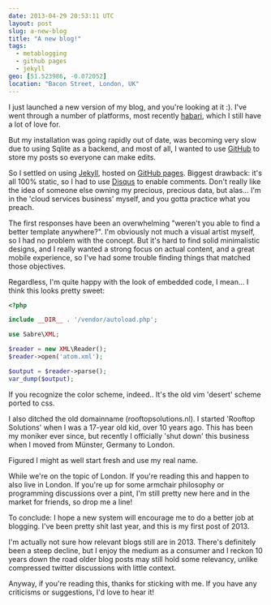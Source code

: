 ```yaml
---
date: 2013-04-29 20:53:11 UTC
layout: post
slug: a-new-blog
title: "A new blog!"
tags:
  - metablogging
  - github pages
  - jekyll
geo: [51.523986, -0.072052]
location: "Bacon Street, London, UK"
---
```


I just launched a new version of my blog, and you're looking at it :). I've
went through a number of platforms, most recently [habari][1], which I still
have a lot of love for.

But my installation was going rapidly out of date, was becoming very slow due
to using Sqlite as a backend, and most of all, I wanted to use [GitHub][2] to
store my posts so everyone can make edits.

So I settled on using [Jekyll][3], hosted on [GitHub pages][4]. Biggest
drawback: it's all 100% static, so I had to use [Disqus][5] to enable comments.
Don't really like the idea of someone else owning my precious, precious data,
but alas… I'm in the 'cloud services business' myself, and you gotta practice
what you preach.

The first responses have been an overwhelming "weren't you able to find a
better template anywhere?". I'm obviously not much a visual artist myself, so
I had no problem with the concept. But it's hard to find solid minimalistic
designs, and I really wanted a strong focus on actual content, and a great
mobile experience, so I've had some trouble finding things that matched those
objectives.

Regardless, I'm quite happy with the look of embedded code, I mean… I think
this looks pretty sweet:

```php
<?php

include __DIR__ . '/vendor/autoload.php';

use Sabre\XML;

$reader = new XML\Reader();
$reader->open('atom.xml');

$output = $reader->parse();
var_dump($output);
```

If you recognize the color scheme, indeed.. It's the old vim 'desert'
scheme ported to css.

I also ditched the old domainname (rooftopsolutions.nl). I started
'Rooftop Solutions' when I was a 17-year old kid, over 10 years ago. This has
been my moniker ever since, but recently I officially 'shut down' this
business when I moved from Münster, Germany to London.

Figured I might as well start fresh and use my real name.

While we're on the topic of London. If you're reading this and happen to also
live in London. If you're up for some armchair philosophy or programming
discussions over a pint, I'm still pretty new here and in the market for
friends, so drop me a line!

To conclude: I hope a new system will encourage me to do a better job at
blogging. I've been pretty shit last year, and this is my first post of 2013.

I'm actually not sure how relevant blogs still are in 2013. There's definitely
been a steep decline, but I enjoy the medium as a consumer and I reckon 10
years down the road older blog posts may still hold some relevancy, unlike
compressed twitter discussions with little context.

Anyway, if you're reading this, thanks for sticking with me. If you have any
criticisms or suggestions, I'd love to hear it!

[1]: http://habarsproject.org/en/
[2]: https://github.com/evert/evert.github.com/tree/master/_posts
[3]: http://jekyllrb.com/
[4]: http://pages.github.com/
[5]: http://disqus.com/
